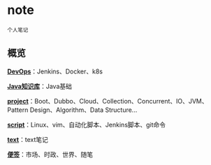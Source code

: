 # note
    
    个人笔记

## 概览

**[DevOps](https://gitee.com/bebopze/note/tree/master/DevOps)**：Jenkins、Docker、k8s

**[Java知识库](https://gitee.com/bebopze/note/tree/master/java知识库)**：Java基础

**[project](https://gitee.com/bebopze/note/tree/master/project)**：Boot、Dubbo、Cloud、Collection、Concurrent、IO、JVM、Pattern Design、Algorithm、Data Structure...

**[script](https://gitee.com/bebopze/note/tree/master/script)**：Linux、vim、自动化脚本、Jenkins脚本、git命令

**[text](https://gitee.com/bebopze/note/tree/master/text)**：text笔记

**[便签](https://gitee.com/bebopze/note/tree/master/便签)**：市场、时政、世界、随笔
